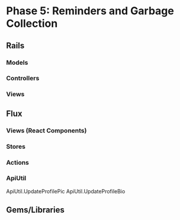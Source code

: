 # Phase 5: Reminders and Garbage Collection

## Rails
### Models

### Controllers


### Views


## Flux
### Views (React Components)


### Stores

### Actions

### ApiUtil
ApiUtil.UpdateProfilePic
ApiUtil.UpdateProfileBio


## Gems/Libraries
